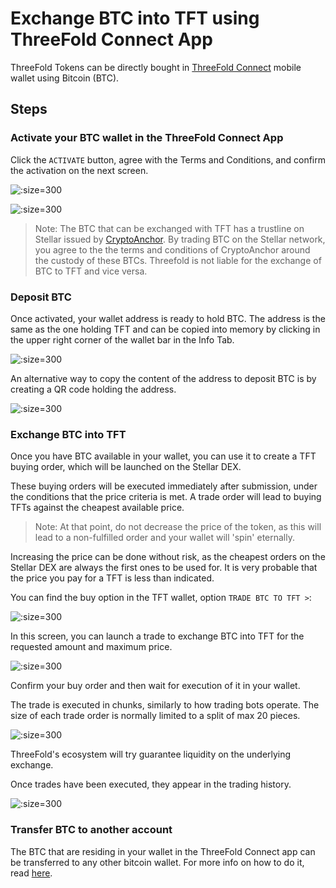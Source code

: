 # Exchange BTC into TFT using ThreeFold Connect App

ThreeFold Tokens can be directly bought in [ThreeFold Connect](threefold_connect) mobile wallet using Bitcoin (BTC).

## Steps

### Activate your BTC wallet in the ThreeFold Connect App

Click the `ACTIVATE` button, agree with the Terms and Conditions, and confirm the activation on the next screen.

![](img/tfc_btc_activate.jpg ':size=300')

![](img/tfc_btc_t_and_c.jpg ':size=300')

> Note: The BTC that can be exchanged with TFT has a trustline on Stellar issued by [CryptoAnchor](https://cryptoanchor.io/). By trading BTC on the Stellar network, you agree to the the terms and conditions of CryptoAnchor around the custody of these BTCs. Threefold is not liable for the exchange of BTC to TFT and vice versa. 

### Deposit BTC

Once activated, your wallet address is ready to hold BTC. 
The address is the same as the one holding TFT and can be copied into memory by clicking in the upper right corner of the wallet bar in the Info Tab. 

![](img/tfconnect_wallet_address.jpg ':size=300')

An alternative way to copy the content of the address to deposit BTC is by creating a QR code holding the address.

![](img/tfc_btc_deposit.jpg ':size=300') 

### Exchange BTC into TFT

Once you have BTC available in your wallet, you can use it to create a TFT buying order, which will be launched on the Stellar DEX.

These buying orders will be executed immediately after submission, under the conditions that the price criteria is met. A trade order will lead to buying TFTs against the cheapest available price. 

> Note: At that point, do not decrease the price of the token, as this will lead to a non-fulfilled order and your wallet will 'spin' eternally.

Increasing the price can be done without risk, as the cheapest orders on the Stellar DEX are always the first ones to be used for.
It is very probable that the price you pay for a TFT is less than indicated.

You can find the buy option in the TFT wallet, option `TRADE BTC TO TFT >`:

![](img/tfc_btc_wallet.jpg ':size=300')

In this screen, you can launch a trade to exchange BTC into TFT for the requested amount and maximum price.

![](img/tfc_btc_trade.jpg ':size=300')

Confirm your buy order and then wait for execution of it in your wallet.

The trade is executed in chunks, similarly to how trading bots operate. The size of each trade order is normally limited to a split of max 20 pieces.

![](img/tfc_btc_trade_exec.jpg ':size=300')

ThreeFold's ecosystem will try guarantee liquidity on the underlying exchange.

Once trades have been executed, they appear in the trading history. 

![](img/tfc_btc_tradeoverview.jpg ':size=300')

### Transfer BTC to another account

The BTC that are residing in your wallet in the ThreeFold Connect app can be transferred to any other bitcoin wallet.
For more info on how to do it, read [here](btc_withdrawal).